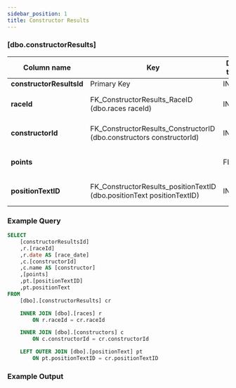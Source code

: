 ```yaml
---
sidebar_position: 1
title: Constructor Results
---
```


### [dbo.constructorResults]
| Column name | Key | Data type | Allow NULLs | Default | Description |
| ------- | ------- | ------- | ------- | ------- | ------- |
| **constructorResultsId** |  Primary Key | INT | ☐ |  |  | 
| **raceId** | FK_ConstructorResults_RaceID (dbo.races raceId) | INT | ☐ | 0 | Foreign key link to races table | 
| **constructorId** | FK_ConstructorResults_ConstructorID (dbo.constructors constructorId) | INT | ☐ | 0 | Foreign key link to constructors | 
| **points** |  | FLOAT | ☑ |  | Constructor points for race | 
| **positionTextID** | FK_ConstructorResults_positionTextID (dbo.positionText positionTextID) | INT | ☑ |  | Foreign Key link to postitionText | 

### Example Query

```sql
SELECT 
	[constructorResultsId]
	,r.[raceId]
	,r.date AS [race_date]
	,c.[constructorId]
	,c.name AS [constructor]
	,[points]
	,pt.[positionTextID]
	,pt.positionText
FROM 
	[dbo].[constructorResults] cr

	INNER JOIN [dbo].[races] r 
		ON r.raceId = cr.raceId

	INNER JOIN [dbo].[constructors] c 
		ON c.constructorId = cr.constructorId

	LEFT OUTER JOIN [dbo].[positionText] pt
		ON pt.positionTextID = cr.positionTextID
```

### Example Output